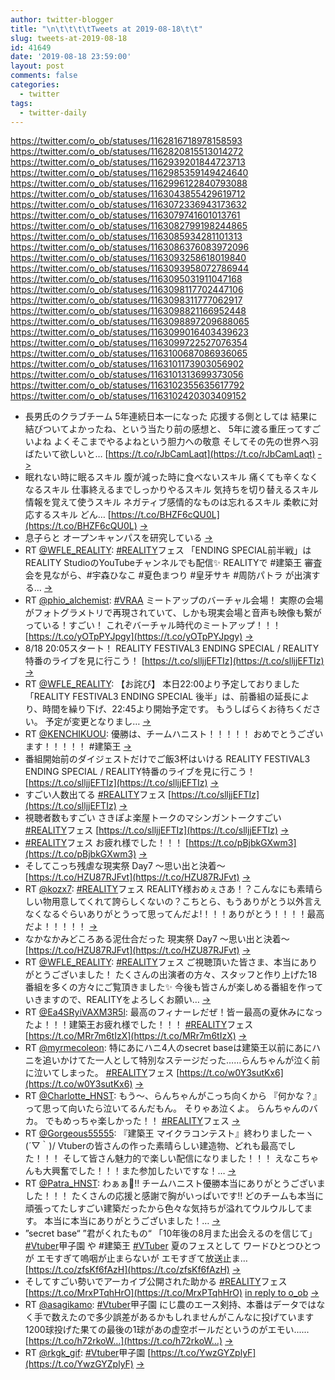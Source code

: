 ```yaml
---
author: twitter-blogger
title: "\n\t\t\t\tTweets at 2019-08-18\t\t"
slug: tweets-at-2019-08-18
id: 41649
date: '2019-08-18 23:59:00'
layout: post
comments: false
categories:
  - twitter
tags:
  - twitter-daily
---
```


https://twitter.com/o_ob/statuses/1162816718978158593 https://twitter.com/o_ob/statuses/1162820815513014272 https://twitter.com/o_ob/statuses/1162939201844723713 https://twitter.com/o_ob/statuses/1162985359149424640 https://twitter.com/o_ob/statuses/1162996122840793088 https://twitter.com/o_ob/statuses/1163043855429619712 https://twitter.com/o_ob/statuses/1163072336943173632 https://twitter.com/o_ob/statuses/1163079741601013761 https://twitter.com/o_ob/statuses/1163082799198244865 https://twitter.com/o_ob/statuses/1163085934281101313 https://twitter.com/o_ob/statuses/1163086376083972096 https://twitter.com/o_ob/statuses/1163093258618019840 https://twitter.com/o_ob/statuses/1163093958072786944 https://twitter.com/o_ob/statuses/1163095031911047168 https://twitter.com/o_ob/statuses/1163098117702447106 https://twitter.com/o_ob/statuses/1163098311777062917 https://twitter.com/o_ob/statuses/1163098821166952448 https://twitter.com/o_ob/statuses/1163098897209688065 https://twitter.com/o_ob/statuses/1163099016403439623 https://twitter.com/o_ob/statuses/1163099722527076354 https://twitter.com/o_ob/statuses/1163100687086936065 https://twitter.com/o_ob/statuses/1163101173903056902 https://twitter.com/o_ob/statuses/1163101313699373056 https://twitter.com/o_ob/statuses/1163102355635617792 https://twitter.com/o_ob/statuses/1163102420303409152  

*   長男氏のクラブチーム 5年連続日本一になった 応援する側としては 結果に結びついてよかったね、という当たり前の感想と、 5年に渡る重圧ってすごいよね よくそこまでやるよねという胆力への敬意 そしてその先の世界へ羽ばたいて欲しいと… [https://t.co/rJbCamLaqt](https://t.co/rJbCamLaqt) [->](https://twitter.com/o_ob/statuses/1162816718978158593)
*   眠れない時に眠るスキル 腹が減った時に食べないスキル 痛くても辛くなくなるスキル 仕事終えるまでしっかりやるスキル 気持ちを切り替えるスキル 情報を覚えて使うスキル ネガティブ感情的なものは忘れるスキル 柔軟に対応するスキル どん… [https://t.co/BHZF6cQU0L](https://t.co/BHZF6cQU0L) [->](https://twitter.com/o_ob/statuses/1162820815513014272)
*   息子らと オープンキャンパスを研究している [->](https://twitter.com/o_ob/statuses/1162939201844723713)
*   RT [@WFLE_REALITY](https://twitter.com/WFLE_REALITY): [#REALITY](https://twitter.com/search?q=%23REALITY&src=hash)フェス 「ENDING SPECIAL前半戦」はREALITY StudioのYouTubeチャンネルでも配信✨ REALITYで #建築王 審査会を見ながら、#宇森ひなこ #夏色まつり #皇牙サキ #周防パトラ が出演する… [->](https://twitter.com/o_ob/statuses/1162985359149424640)
*   RT [@phio_alchemist](https://twitter.com/phio_alchemist): [#VRAA](https://twitter.com/search?q=%23VRAA&src=hash) ミートアップのバーチャル会場！ 実際の会場がフォトグラメトリで再現されていて、しかも現実会場と音声も映像も繋がっている！すごい！ これぞバーチャル時代のミートアップ！！！ [https://t.co/yOTpPYJpgy](https://t.co/yOTpPYJpgy) [->](https://twitter.com/o_ob/statuses/1162996122840793088)
*   8/18 20:05スタート！ REALITY FESTIVAL3 ENDING SPECIAL / REALITY特番のライブを見に行こう！ [https://t.co/slljjEFTIz](https://t.co/slljjEFTIz) [->](https://twitter.com/o_ob/statuses/1163043855429619712)
*   RT [@WFLE_REALITY](https://twitter.com/WFLE_REALITY): 【お詫び】 本日22:00より予定しておりました「REALITY FESTIVAL3 ENDING SPECIAL 後半」は、前番組の延長により、時間を繰り下げ、22:45より開始予定です。 もうしばらくお待ちください。 予定が変更となりまし… [->](https://twitter.com/o_ob/statuses/1163072336943173632)
*   RT [@KENCHIKUOU](https://twitter.com/KENCHIKUOU): 優勝は、チームハニスト！！！！！ おめでとうございます！！！！！ #建築王 [->](https://twitter.com/o_ob/statuses/1163079741601013761)
*   番組開始前のダイジェストだけでご飯3杯はいける REALITY FESTIVAL3 ENDING SPECIAL / REALITY特番のライブを見に行こう！ [https://t.co/slljjEFTIz](https://t.co/slljjEFTIz) [->](https://twitter.com/o_ob/statuses/1163082799198244865)
*   すごい人数出てる [#REALITY](https://twitter.com/search?q=%23REALITY&src=hash)フェス [https://t.co/slljjEFTIz](https://t.co/slljjEFTIz) [->](https://twitter.com/o_ob/statuses/1163085934281101313)
*   視聴者数もすごい さきぽよ楽屋トークのマシンガントークすごい [#REALITY](https://twitter.com/search?q=%23REALITY&src=hash)フェス [https://t.co/slljjEFTIz](https://t.co/slljjEFTIz) [->](https://twitter.com/o_ob/statuses/1163086376083972096)
*   [#REALITY](https://twitter.com/search?q=%23REALITY&src=hash)フェス お疲れ様でした！！！ [https://t.co/pBjbkGXwm3](https://t.co/pBjbkGXwm3) [->](https://twitter.com/o_ob/statuses/1163093258618019840)
*   そしてこっち残虐な現実祭 Day7 ～思い出と決着～ [https://t.co/HZU87RJFvt](https://t.co/HZU87RJFvt) [->](https://twitter.com/o_ob/statuses/1163093958072786944)
*   RT [@kozx7](https://twitter.com/kozx7): [#REALITY](https://twitter.com/search?q=%23REALITY&src=hash)フェス REALITY様おめぇさあ！？こんなにも素晴らしい物用意してくれて誇らしくないの？こちとら、もうありがとう以外言えなくなるぐらいありがとうって思ってんだよ!！！！ありがとう！！！！最高だよ！！！！！ [->](https://twitter.com/o_ob/statuses/1163095031911047168)
*   なかなかみどころある泥仕合だった 現実祭 Day7 ～思い出と決着～ [https://t.co/HZU87RJFvt](https://t.co/HZU87RJFvt) [->](https://twitter.com/o_ob/statuses/1163098117702447106)
*   RT [@WFLE_REALITY](https://twitter.com/WFLE_REALITY): [#REALITY](https://twitter.com/search?q=%23REALITY&src=hash)フェス ご視聴頂いた皆さま、本当にありがとうございました！ たくさんの出演者の方々、スタッフと作り上げた18番組を多くの方々にご覧頂きました✨ 今後も皆さんが楽しめる番組を作っていきますので、REALITYをよろしくお願い… [->](https://twitter.com/o_ob/statuses/1163098311777062917)
*   RT [@Ea4SRyiVAXM3R5l](https://twitter.com/Ea4SRyiVAXM3R5l): 最高のフィナーレだぜ！皆ー最高の夏休みになったよ！！！建築王お疲れ様でした！！！ [#REALITY](https://twitter.com/search?q=%23REALITY&src=hash)フェス [https://t.co/MRr7m6tIzX](https://t.co/MRr7m6tIzX) [->](https://twitter.com/o_ob/statuses/1163098821166952448)
*   RT [@myrmecoleon](https://twitter.com/myrmecoleon): 特にあにハニ4人のsecret baseは建築王以前にあにハニを追いかけてた一人として特別なステージだった……らんちゃんが泣く前に泣いてしまった。 [#REALITY](https://twitter.com/search?q=%23REALITY&src=hash)フェス [https://t.co/w0Y3sutKx6](https://t.co/w0Y3sutKx6) [->](https://twitter.com/o_ob/statuses/1163098897209688065)
*   RT [@Charlotte_HNST](https://twitter.com/Charlotte_HNST): もう〜、らんちゃんがこっち向くから 『何かな？』って思って向いたら泣いてるんだもん。 そりゃあ泣くよ。 らんちゃんのバカ。 でもめっちゃ楽しかった！！ [#REALITY](https://twitter.com/search?q=%23REALITY&src=hash)フェス [->](https://twitter.com/o_ob/statuses/1163099016403439623)
*   RT [@Gorgeous55555](https://twitter.com/Gorgeous55555): 『建築王 マイクラコンテスト』終わりましたーヽ(´▽｀)/ Vtuberの皆さんの作った素晴らしい建造物、どれも最高でした！！！ そして皆さん魅力的で楽しい配信になりました！！！ えなこちゃんも大興奮でした！！！また参加したいですな！… [->](https://twitter.com/o_ob/statuses/1163099722527076354)
*   RT [@Patra_HNST](https://twitter.com/Patra_HNST): わぁぁ🦀‼️ チームハニスト優勝本当にありがとうございました！！！ たくさんの応援と感謝で胸がいっぱいです‼️ どのチームも本当に頑張ってたしすごい建築だったから色々な気持ちが溢れてウルウルしてます。 本当に本当にありがとうございました！… [->](https://twitter.com/o_ob/statuses/1163100687086936065)
*   ”secret base“ ”君がくれたもの“ 「10年後の8月また出会えるのを信じて」 [#Vtuber](https://twitter.com/search?q=%23Vtuber&src=hash)甲子園 や #建築王 [#VTuber](https://twitter.com/search?q=%23VTuber&src=hash) 夏のフェスとして ワードひとつひとつが エモすぎて嗚咽が止まらないが エモすぎて放送止ま… [https://t.co/zfsKf6fAzH](https://t.co/zfsKf6fAzH) [->](https://twitter.com/o_ob/statuses/1163101173903056902)
*   そしてすごい勢いでアーカイブ公開された助かる [#REALITY](https://twitter.com/search?q=%23REALITY&src=hash)フェス [https://t.co/MrxPTqhHrO](https://t.co/MrxPTqhHrO) [in reply to o_ob](https://twitter.com/o_ob/statuses/1163101173903056902) [->](https://twitter.com/o_ob/statuses/1163101313699373056)
*   RT [@asagikamo](https://twitter.com/asagikamo): [#Vtuber](https://twitter.com/search?q=%23Vtuber&src=hash)甲子園 にじ農のエース剣持、本番はデータではなく手で数えたので多少誤差があるかもしれませんがこんなに投げています 1200球投げた果ての最後の1球があの虚空ボールだというのがエモい...... [https://t.co/h72rkoW…](https://t.co/h72rkoW…) [->](https://twitter.com/o_ob/statuses/1163102355635617792)
*   RT [@rkgk_gif](https://twitter.com/rkgk_gif): [#Vtuber](https://twitter.com/search?q=%23Vtuber&src=hash)甲子園 [https://t.co/YwzGYZplyF](https://t.co/YwzGYZplyF) [->](https://twitter.com/o_ob/statuses/1163102420303409152)